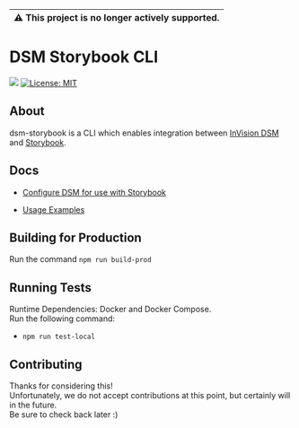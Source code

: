 | :warning: This project is no longer actively supported.
| ---


# DSM Storybook CLI

[![](https://badge.fury.io/js/%40invisionapp%2Fdsm-storybook.svg)](https://www.npmjs.com/package/@invisionapp/dsm-storybook)
[![License: MIT](https://img.shields.io/badge/License-MIT-yellow.svg)](https://github.com/InVisionApp/dsm-storybook-cli/blob/master/LICENSE)

## About

dsm-storybook is a CLI which enables integration between [InVision DSM](https://www.invisionapp.com/design-system-manager) and [Storybook](https://storybook.js.org/).

## Docs

- [Configure DSM for use with Storybook](https://support.invisionapp.com/hc/en-us/articles/360028510211)

- [Usage Examples](https://github.com/InVisionApp/dsm-storybook-example-library)

## Building for Production

Run the command `npm run build-prod`

## Running Tests

Runtime Dependencies: Docker and Docker Compose.<br/>
Run the following command:

- `npm run test-local`

## Contributing

Thanks for considering this!<br/>
Unfortunately, we do not accept contributions at this point, but certainly will in the future.<br/>
Be sure to check back later :)
